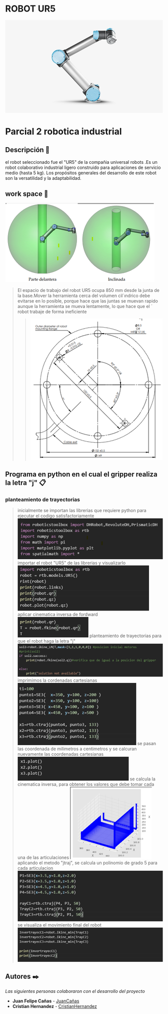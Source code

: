 
# ROBOT UR5
![2222](https://github.com/cristianchernandezs/Parcial_2_robotica/blob/main/fondo.png)

# Parcial 2 robotica industrial

## Descripción 📃
el robot seleccionado fue el "UR5" de la compañia universal robots .Es un robot colaborativo industrial ligero construido para aplicaciones de servicio medio (hasta 5 kg). Los propósitos generales del desarrollo de este robot son la versatilidad y la adaptabilidad.


## work space 🎯
![2223](https://github.com/cristianchernandezs/Parcial_2_robotica/blob/main/espacio.png)
>El espacio de trabajo del robot UR5 ocupa 850 mm desde la junta de la base.Mover la herramienta cerca
del volumen cil´ındrico debe evitarse en lo posible, porque hace que las juntas se
muevan rapido aunque la herramienta se mueva lentamente, lo que hace que el ´
robot trabaje de forma ineficiente
>>![2223](https://github.com/cristianchernandezs/Parcial_2_robotica/blob/main/Captura%20de%20pantalla%202021-10-09%20234718.png)
## Programa en python en el cual el gripper realiza la letra "j" 📋
### planteamiento de trayectorias
>inicialmente se importan las librerias que requiere python para ejecutar el codigo satisfactoriamente 
![2223](https://github.com/cristianchernandezs/Parcial_2_robotica/blob/main/imagenes%20github/CODIGO1.png)
>importar el robot "UR5" de las librerias y visualizarlo
![2223](https://github.com/cristianchernandezs/Parcial_2_robotica/blob/main/imagenes%20github/CODIGO2.png)
>aplicar cinematica inversa de fordward
![2223](https://github.com/cristianchernandezs/Parcial_2_robotica/blob/main/imagenes%20github/CODIGO3.png)
>planteamiento de trayectorias para que el robot haga la letra "j"
![2223](https://github.com/cristianchernandezs/Parcial_2_robotica/blob/main/imagenes%20github/CODIGO4.png)
>imprimimos la cordenadas cartesianas
![2223](https://github.com/cristianchernandezs/Parcial_2_robotica/blob/main/imagenes%20github/CODIGO5.png)
>se pasan las coordenada de milimetros a centimetros y se calcuran nuevamente las coordenadas cartesianas 
![2223](https://github.com/cristianchernandezs/Parcial_2_robotica/blob/main/imagenes%20github/CODIGO6.png)
>se calcula la cinematica inversa, para obtener los valores que debe tomar cada una de las articulaciones
![2223](https://github.com/cristianchernandezs/Parcial_2_robotica/blob/main/imagenes%20github/CODIGO7.png)
>aplicando el metodo "jtraj", se calcula un polinomio de grado 5 para cada articulacion 
![2223](https://github.com/cristianchernandezs/Parcial_2_robotica/blob/main/imagenes%20github/CODIGO8.png)
>se visualiza el movimiento final del robot 
![2223](https://github.com/cristianchernandezs/Parcial_2_robotica/blob/main/imagenes%20github/CODIGO9.png)






  
 


## Autores ✒️

_Las siguientes personas colaboraron con el desarrollo del proyecto_

* **Juan Felipe Cañas** - [JuanCañas](https://github.com/jcscorpion)
* **Cristian Hernandez** - [CristianHernandez](https://github.com/cristianchernandezs)
 
